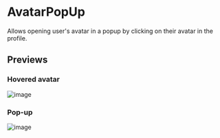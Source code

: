 # AvatarPopUp
Allows opening user's avatar in a popup by clicking on their avatar in the profile.

## Previews
### Hovered avatar
![image](https://user-images.githubusercontent.com/52526068/187019896-fa681d28-7949-4a7f-b508-e446c6401231.png)
### Pop-up
![image](https://user-images.githubusercontent.com/52526068/187019986-03c4b8bb-0ee7-4a7b-9d97-0866d5ae1585.png)
